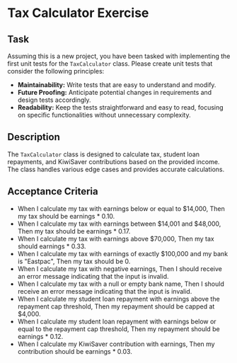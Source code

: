# Tax Calculator Exercise

## Task
Assuming this is a new project, you have been tasked with implementing the first unit tests for the `TaxCalculator` class. Please create unit tests that consider the following principles:
- **Maintainability:** Write tests that are easy to understand and modify.
- **Future Proofing:** Anticipate potential changes in requirements and design tests accordingly.
- **Readability:** Keep the tests straightforward and easy to read, focusing on specific functionalities without unnecessary complexity.

## Description
The `TaxCalculator` class is designed to calculate tax, student loan repayments, and KiwiSaver contributions based on the provided income. The class handles various edge cases and provides accurate calculations.

## Acceptance Criteria

- When I calculate my tax with earnings below or equal to $14,000,
Then my tax should be earnings * 0.10.
- When I calculate my tax with earnings between $14,001 and $48,000,
Then my tax should be earnings  * 0.17.
- When I calculate my tax with earnings above $70,000,
Then my tax should earnings * 0.33.
- When I calculate my tax with earnings of exactly $100,000 and my bank is "Eastpac",
Then my tax should be 0.
- When I calculate my tax with negative earnings,
Then I should receive an error message indicating that the input is invalid.
- When I calculate my tax with a null or empty bank name,
Then I should receive an error message indicating that the input is invalid.
- When I calculate my student loan repayment with earnings above the repayment cap threshold,
Then my repayment should be capped at $4,000.
- When I calculate my student loan repayment with earnings below or equal to the repayment cap threshold,
Then my repayment should be earnings * 0.12.
- When I calculate my KiwiSaver contribution with earnings,
Then my contribution should be earnings * 0.03.
